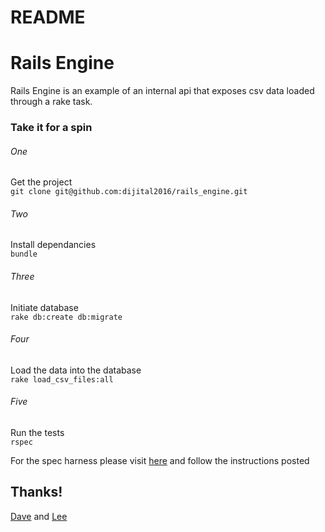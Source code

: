 # README

# Rails Engine

Rails Engine is an example of an internal api that exposes csv data loaded through a rake task.

### Take it for a spin
###### One
Get the project <br>
`git clone git@github.com:dijital2016/rails_engine.git` 

###### Two
Install dependancies <br>
`bundle`

###### Three
Initiate database <br>
`rake db:create db:migrate`

###### Four
Load the data into the database <br>
`rake load_csv_files:all`

###### Five
Run the tests <br>
`rspec`


For the spec harness please visit
[here](https://github.com/turingschool/rales_engine_spec_harness) and follow the instructions posted
## Thanks!
[Dave](https://github.com/dijital2016) and [Lee](https://github.com/lsaville)
